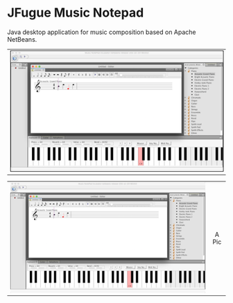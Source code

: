 # JFugue Music Notepad
Java desktop application for music composition based on Apache NetBeans.

<table><tr><td>
    <img style="border:1px solid black" src="/www/jmn.png" />
</td></tr></table>

|              |   |
:-------------------------:|:-------------------------:
![](www/jmn.png)  |  A Pic

